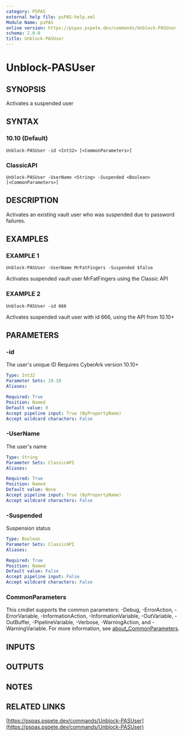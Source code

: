 ```yaml
---
category: PSPAS
external help file: psPAS-help.xml
Module Name: psPAS
online version: https://pspas.pspete.dev/commands/Unblock-PASUser
schema: 2.0.0
title: Unblock-PASUser
---
```


# Unblock-PASUser

## SYNOPSIS
Activates a suspended user

## SYNTAX

### 10.10 (Default)
```
Unblock-PASUser -id <Int32> [<CommonParameters>]
```

### ClassicAPI
```
Unblock-PASUser -UserName <String> -Suspended <Boolean> [<CommonParameters>]
```

## DESCRIPTION
Activates an existing vault user who was suspended due to password failures.

## EXAMPLES

### EXAMPLE 1
```
Unblock-PASUser -UserName MrFatFingers -Suspended $false
```

Activates suspended vault user MrFatFingers using the Classic API

### EXAMPLE 2
```
Unblock-PASUser -id 666
```

Activates suspended vault user with id 666, using the API from 10.10+

## PARAMETERS

### -id
The user's unique ID
Requires CyberArk version 10.10+

```yaml
Type: Int32
Parameter Sets: 10.10
Aliases:

Required: True
Position: Named
Default value: 0
Accept pipeline input: True (ByPropertyName)
Accept wildcard characters: False
```

### -UserName
The user's name

```yaml
Type: String
Parameter Sets: ClassicAPI
Aliases:

Required: True
Position: Named
Default value: None
Accept pipeline input: True (ByPropertyName)
Accept wildcard characters: False
```

### -Suspended
Suspension status

```yaml
Type: Boolean
Parameter Sets: ClassicAPI
Aliases:

Required: True
Position: Named
Default value: False
Accept pipeline input: False
Accept wildcard characters: False
```

### CommonParameters
This cmdlet supports the common parameters: -Debug, -ErrorAction, -ErrorVariable, -InformationAction, -InformationVariable, -OutVariable, -OutBuffer, -PipelineVariable, -Verbose, -WarningAction, and -WarningVariable. For more information, see [about_CommonParameters](http://go.microsoft.com/fwlink/?LinkID=113216).

## INPUTS

## OUTPUTS

## NOTES

## RELATED LINKS

[https://pspas.pspete.dev/commands/Unblock-PASUser](https://pspas.pspete.dev/commands/Unblock-PASUser)

